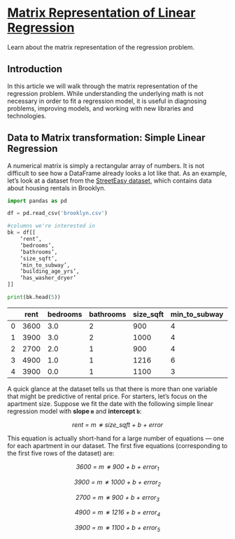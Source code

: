 # [Matrix Representation of Linear Regression](https://www.codecademy.com/courses/linear-regression-mssp/articles/matrix-representation-of-linear-regression)

Learn about the matrix representation of the regression problem.

## Introduction

In this article we will walk through the matrix representation of the regression problem. 
While understanding the underlying math is not necessary in order to fit a regression model, 
it is useful in diagnosing problems, improving models, and working with new libraries and technologies.

## Data to Matrix transformation: Simple Linear Regression

A numerical matrix is simply a rectangular array of numbers. 
It is not difficult to see how a DataFrame already looks a lot like that. 
As an example, let’s look at a dataset from the [StreetEasy dataset](https://github.com/Codecademy/datasets/tree/master/streeteasy), 
which contains data about housing rentals in Brooklyn.
```py
import pandas as pd

df = pd.read_csv('brooklyn.csv')

#columns we're interested in
bk = df[[
    ‘rent’, 
    ‘bedrooms’,  
    ‘bathrooms’, 
    ‘size_sqft’, 
    ‘min_to_subway’, 
    ’building_age_yrs’, 
    ‘has_washer_dryer’
]]

print(bk.head(5))
```
|  |	rent |	bedrooms |	bathrooms |	size_sqft |	min_to_subway |	building_age_yrs |	has_washer_dryer |
| --- | --- | --- | --- | --- | --- | --- | --- |
| 0 |	3600 |	3.0 |	2 |	900  |	4 |	15 |	0 |
| 1 |	3900 |	3.0 |	2 |	1000 |	4 |	8  |	0 |
| 2 |	2700 |	2.0 |	1 |	900  |	4 |	96 |	0 |
| 3 |	4900 |	1.0 |	1 |	1216 |	6 |	88 |	0 |
| 4 |	3900 |	0.0 |	1 |	1100 |	3 |	85 |	0 |

A quick glance at the dataset tells us that there is more than one variable that might be predictive of rental price. 
For starters, let’s focus on the apartment size. 
Suppose we fit the date with the following simple linear regression model with **slope `m`** and **intercept `b`**:
<p align="center">
    <em>rent = m ∗ size_sqft + b + error</em>
</p>
This equation is actually short-hand for a large number of equations — one for each apartment in our dataset. 
The first five equations (corresponding to the first five rows of the dataset) are:
<div align="center">
    <p><em>3600 = m ∗ 900 + b + error<sub>1</sub></em></p>
    <p><em>3900 = m ∗ 1000 + b + error<sub>2</sub></em></p>
    <p><em>2700 = m ∗ 900 + b + error<sub>3</sub></em></p>
    <p><em>4900 = m ∗ 1216 + b + error<sub>4</sub></em></p>
    <p><em>3900 = m ∗ 1100 + b + error<sub>5</sub></em></p>
</div>



































